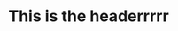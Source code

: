 <html lang="en">
<head>
<link href="https://unpkg.com/tailwindcss@^1.0/dist/tailwind.min.css" rel="stylesheet">
  <meta charset="utf-8">
  <meta name="author" content="SitePoint">
  <link rel="stylesheet" href="css/styles.css?v=1.0">
</head>
<body>
  <script src="js/scripts.js"></script>
  <h1> This is the headerrrrr</h1>
</body>
</html>
